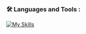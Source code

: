 ### :hammer_and_wrench: Languages and Tools :
[![My Skills](https://skillicons.dev/icons?i=cpp,python,ros,matlab,blender,js,html,css,autocad,ai,raspberrypi,arduino,unity,linux,lua,vscode,c,bash)](https://skillicons.dev)
